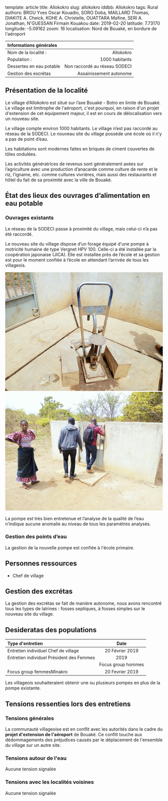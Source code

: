 template: article
title: Allokokro
slug: allokokro
iddbb: Allokokro
tags: Rural
authors: BROU Yves Oscar Kouadio, SORO Doba, MAILLARD Thomas, DIAKITE A. Cheick, KOHE A. Christelle, OUATTARA Mafine, SERI A. Jonathan, N'GUESSAN Firmain Kouakou
date: 2019-02-20
latitude:  7.73170
longitude: -5.09162 
zoom: 16
localisation: Nord de Bouaké, en bordure de l'aéroport




|Informations générales||
|:--|--:|
| Nom de la localité : | Allokokro | 
| Population : | 1000 habitants | 
| Dessertes en eau potable | Non raccordé au réseau SODECI | 
| Gestion des excrétas | Assainissement autonome |


## Présentation de la localité
Le village d’Allokokro est situé sur l’axe Bouaké - Botro en limite de Bouaké. Le village est limitrophe de l'aéroport, c'est pourquoi, en raison d'un projet d'extension de cet équipement majeur, il est en cours de délocalisation vers un nouveau site. 


Le village compte environ 1000 habitants. Le village n’est pas raccordé au réseau de la SODECI. Le nouveau site du village possède une école où il n’y a pas de point d’eau. 


Les habitations sont modernes faites en briques de ciment couvertes de tôles ondulées. 


Les activités génératrices de revenus sont généralement axées sur l’agriculture avec une production d’anacarde comme culture de rente et le riz, l’igname, etc. comme cultures vivrières, mais aussi des restaurants et hôtel du fait de sa proximité avec la ville de Bouaké.


## État des lieux des ouvrages d’alimentation en eau potable

### Ouvrages existants
Le réseau de la SODECI passe à proximité du village, mais celui-ci n’a pas été raccordé.





Le nouveau site du village dispose d’un forage équipé d'une pompe à motricité humaine de type Vergnet HPV 100. Celle-ci a été installée par la coopération japonaise (JICA). Elle est installée près de l’école et sa gestion est pour le moment confiée à l’école en attendant l’arrivée de tous les villageois.

![PMH](images/allokokro1.jpg "PMH")
![PMH](images/allokokro2.jpg "PMH")

La pompe est très bien entretenue et l’analyse de la qualité de l’eau n’indique aucune anomalie au niveau de tous les paramètres analysés.



### Gestion des points d’eau

La gestion de la nouvelle pompe est confiée à l'école primaire.

## Personnes ressources


* Chef de village

## Gestion des excrétas
La gestion des excrétas se fait de manière autonome, nous avons rencontré tous les types de latrines : fosses septiques, à fosses simples sur le nouveau site du village.

## Desideratas des populations
| Type d'entretien | Date | 
| :-- | :--: | 
| Entretien individuel Chef de village |20 Février 2019| 
| Entretien individuel Président des Femmes| 2019| 
| | Focus group hommes |20 Fevrier 2019| 
| Focus group femmesMinakro|20 Fevrier 2019| 


Les villageois souhaiteraient obtenir une ou plusieurs pompes en plus de la pompe existante.


## Tensions ressenties lors des entretiens

### Tensions générales
La communauté villageoise est en conflit avec les autorités dans le cadre du **projet d'extension de l'aéroport** de Bouaké. Ce conflit touche aux dédommagements des préjudices causés par le déplacement de l'ensemble du village sur un autre site.

### Tensions autour de l'eau
Aucune tension signalée

### Tensions avec les localités voisines
Aucune tension signalée



